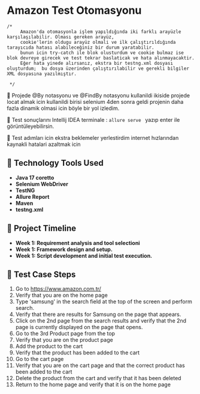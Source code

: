 # **Amazon Test Otomasyonu**

    /*
         Amazon'da otomasyonla işlem yapıldığında iki farklı arayüzle karşılaşılabilir. Olması gereken arayüz, 
         cookie'lerin oldugu arayüz olmali ve ilk çalıştırıldığında tarayıcıda hatası alabileceğiniz bir durum yaratabilir.
         bunun icin try-catch ile blok olusturdum ve cookie bulmaz ise blok devreye girecek ve test tekrar baslaticak ve hata alınmayacaktir.
         Eğer hata yinede alırsanız, ekstra bir testng.xml dosyası oluşturdum;  bu dosya üzerinden çalıştırılabilir ve gerekli bilgiler XML dosyasına yazılmıştır.

     */

📌 Projede @By notasyonu ve @FindBy notasyonu kullanildi ikiside projede locat almak icin kullanildi birisi selenium 4den sonra geldi projenin daha fazla dinamik olmasi icin böyle bir yol izledim.

📌 Test sonuçlarını Intellij IDEA terminale : `allure serve ` yazıp enter ile görüntüleyebilirsin.

📌 Test adımları icin ekstra beklemeler yerlestirdim internet hızlarından kaynakli hatalari azaltmak icin


## 🚀 Technology Tools Used
- **Java 17 coretto**
- **Selenium WebDriver**
- **TestNG**
- **Allure Report**
- **Maven**
- **testng.xml**


## 📌 Project Timeline
- **Week 1: Requirement analysis and tool selectioni**
- **Week 1: Framework design and setup.**
- **Week 1: Script development and initial test execution.**




## 📌 Test Case Steps

1. Go to https://www.amazon.com.tr/
2. Verify that you are on the home page
3. Type 'samsung' in the search field at the top of the screen and perform search.
4. Verify that there are results for Samsung on the page that appears.
5. Click on the 2nd page from the search results and verify that the 2nd page is
   currently displayed on the page that opens.
6. Go to the 3rd Product page from the top
7. Verify that you are on the product page
8. Add the product to the cart
9. Verify that the product has been added to the cart
10. Go to the cart page
11. Verify that you are on the cart page and that the correct product has been added to
    the cart
12. Delete the product from the cart and verify that it has been deleted
13. Return to the home page and verify that it is on the home page